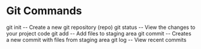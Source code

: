 # Git Commands

git init -- Create a new git repository (repo)
git status -- View the changes to your project code
git add -- Add files to staging area
git commit -- Creates a new commit with files from staging area
git log -- View recent commits